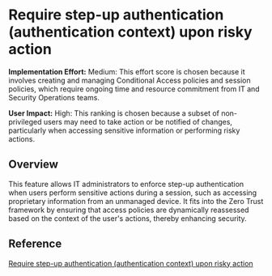 # Require step-up authentication (authentication context) upon risky action

**Implementation Effort:** Medium: This effort score is chosen because it involves creating and managing Conditional Access policies and session policies, which require ongoing time and resource commitment from IT and Security Operations teams.

**User Impact:** High: This ranking is chosen because a subset of non-privileged users may need to take action or be notified of changes, particularly when accessing sensitive information or performing risky actions.

## Overview
This feature allows IT administrators to enforce step-up authentication when users perform sensitive actions during a session, such as accessing proprietary information from an unmanaged device. It fits into the Zero Trust framework by ensuring that access policies are dynamically reassessed based on the context of the user's actions, thereby enhancing security.

## Reference
[Require step-up authentication (authentication context) upon risky action](https://learn.microsoft.com/en-us/defender-cloud-apps/tutorial-step-up-authentication)
